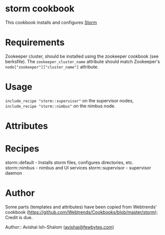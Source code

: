 # storm cookbook
This cookbook installs and configures [Storm](http://storm-project.net/)

# Requirements
Zookeeper cluster, should be installed using the zookeeper cookbook (see berksfile). The `zookeeper_cluster_name` attribute should match Zookeeper's `node["zookeeper"]["cluster_name"]` attribute.

# Usage
`include_recipe "storm::supervisor"` on the supervisor nodes, `include_recipe "storm::nimbus"` on the nimbus node.

# Attributes

# Recipes
storm::default - Installs storm files, configures directories, etc.
storm::nimbus - nimbus and UI services
storm::supervisor - supervisor daemon

# Author
Some parts (templates and attributes) have been copied from Webtrends' cookbook (https://github.com/Webtrends/Cookbooks/blob/master/storm); Credit is due.

Author:: Avishai Ish-Shalom (<avishai@fewbytes.com>)

